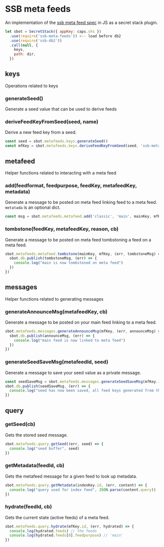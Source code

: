 # SSB meta feeds

An implementation of the [ssb meta feed spec] in JS as a secret stack
plugin.

```js
let sbot = SecretStack({ appKey: caps.shs })
  .use(require('ssb-meta-feeds')) <-- load before db2
  .use(require('ssb-db2'))
  .call(null, {
    keys,
    path: dir,
  })
```

## keys

Operations related to keys

### generateSeed()

Generate a seed value that can be used to derive feeds

### deriveFeedKeyFromSeed(seed, name)

Derive a new feed key from a seed.

```js
const seed = sbot.metafeeds.keys.generateSeed()
const mfKey = sbot.metafeeds.keys.deriveFeedKeyFromSeed(seed, 'ssb-meta-feeds-v1:metafeed')
```

## metafeed

Helper functions related to interacting with a meta feed

### add(feedformat, feedpurpose, feedKey, metafeedKey, metadata)

Generate a message to be posted on meta feed linking feed to a meta
feed. `metatada` is an optional dict.

```js
const msg = sbot.metafeeds.metafeed.add('classic', 'main', mainKey, mfKey)
```

### tombstone(feedKey, metafeedKey, reason, cb)

Generate a message to be posted on meta feed tombstoning a feed on a
meta feed.

```js
sbot.metafeeds.metafeed.tombstone(mainKey, mfKey, (err, tombstoneMsg) => {
  sbot.db.publish(tombstoneMsg, (err) => {
    console.log("main is now tombstoned on meta feed")
  })
})
```

## messages

Helper functions related to generating messages

### generateAnnounceMsg(metafeedKey, cb)

Generate a message to be posted on your main feed linking to a meta
feed.

```js
sbot.metafeeds.messages.generateAnnounceMsg(mfKey, (err, announceMsg) => {
  sbot.db.publish(announceMsg, (err) => {
    console.log("main feed is now linked to meta feed")
  })
})
```

### generateSeedSaveMsg(metafeedId, seed)

Generate a message to save your seed value as a private message.

```js
const seedSaveMsg = sbot.metafeeds.messages.generateSeedSaveMsg(mfKey.id, seed)
sbot.db.publish(seedSaveMsg, (err) => {
  console.log("seed has now been saved, all feed keys generated from this can be restored from the seed")
})
```

## query

### getSeed(cb)

Gets the stored seed message.

```js
sbot.metafeeds.query.getSeed((err, seed) => {
  console.log("seed buffer", seed)
})
```

### getMetadata(feedId, cb)

Gets the metafeed message for a given feed to look up metadata.

```js
sbot.metafeeds.query.getMetadata(indexKey.id, (err, content) => {
  console.log("query used for index feed", JSON.parse(content.query))
})
```

### hydrate(feedId, cb)

Gets the current state (active feeds) of a meta feed.

```js
sbot.metafeeds.query.hydrate(mfKey.id, (err, hydrated) => {
  console.log(hydrated.feeds) // the feeds
  console.log(hydrated.feeds[0].feedpurpose) // 'main'
})
```

[ssb meta feed spec]: https://github.com/ssb-ngi-pointer/ssb-meta-feed-spec
